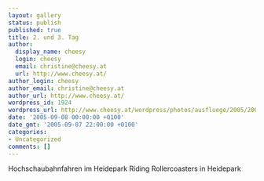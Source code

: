 ```yaml
---
layout: gallery
status: publish
published: true
title: 2. und 3. Tag
author:
  display_name: cheesy
  login: cheesy
  email: christine@cheesy.at
  url: http://www.cheesy.at/
author_login: cheesy
author_email: christine@cheesy.at
author_url: http://www.cheesy.at/
wordpress_id: 1924
wordpress_url: http://www.cheesy.at/wordpress/photos/ausfluege/2005/2005-september/2-und-3-tag/
date: '2005-09-08 00:00:00 +0100'
date_gmt: '2005-09-07 22:00:00 +0100'
categories:
- Uncategorized
comments: []
---
```

<!--:de-->Hochschaubahnfahren im Heidepark
<!--:--><!--:en-->Riding Rollercoasters in Heidepark
<!--:-->
